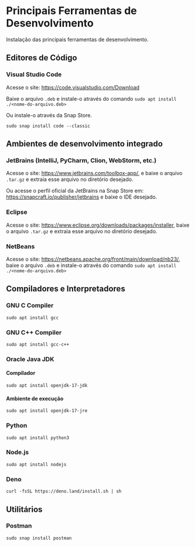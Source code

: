 # Principais Ferramentas de Desenvolvimento

Instalação das principais ferramentas de desenvolvimento.

## Editores de Código

### Visual Studio Code

Acesse o site: https://code.visualstudio.com/Download

Baixe o arquivo ```.deb``` e instale-o através do comando ```sudo apt install ./<nome-do-arquivo.deb>```

Ou instale-o através da Snap Store.

```
sudo snap install code --classic
```

## Ambientes de desenvolvimento integrado

### JetBrains (IntelliJ, PyCharm, Clion, WebStorm, etc.)

Acesse o site: https://www.jetbrains.com/toolbox-app/, e baixe o arquivo ```.tar.gz``` e extraia esse arquivo no diretório desejado.

Ou acesse o perfil oficial da JetBrains na Snap Store em: https://snapcraft.io/publisher/jetbrains e baixe o IDE desejado.

### Eclipse

Acesse o site: https://www.eclipse.org/downloads/packages/installer, baixe o arquivo ```.tar.gz``` e extraia esse arquivo no diretório desejado.

### NetBeans

Acesse o site: https://netbeans.apache.org/front/main/download/nb23/, baixe o arquivo ```.deb``` e instale-o através do comando ```sudo apt install ./<nome-do-arquivo.deb>```

## Compiladores e Interpretadores

### GNU C Compiler

```
sudo apt install gcc
```

### GNU C++ Compiler

```
sudo apt install gcc-c++
```

### Oracle Java JDK

#### Compilador

```
sudo apt install openjdk-17-jdk
```

#### Ambiente de execução

```
sudo apt install openjdk-17-jre
```

### Python

```
sudo apt install python3
```

### Node.js

```
sudo apt install nodejs
```

### Deno

```
curl -fsSL https://deno.land/install.sh | sh
```

## Utilitários

### Postman

```
sudo snap install postman
```